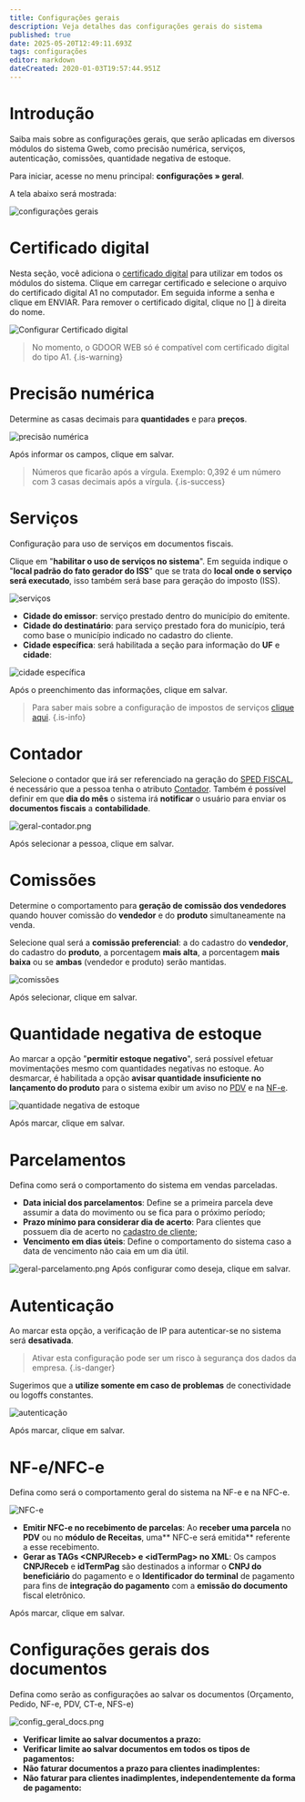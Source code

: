 ```yaml
---
title: Configurações gerais
description: Veja detalhes das configurações gerais do sistema
published: true
date: 2025-05-20T12:49:11.693Z
tags: configurações
editor: markdown
dateCreated: 2020-01-03T19:57:44.951Z
---
```


# Introdução

Saiba mais sobre as configurações gerais, que serão aplicadas em diversos módulos do sistema Gweb, como precisão numérica, serviços, autenticação, comissões, quantidade negativa de estoque.

Para iniciar, acesse no menu principal: **configurações » geral**.

A tela abaixo será mostrada:

![configurações gerais](/config/gerais/configurações_gerais.png)

# Certificado digital

Nesta seção, você adiciona o [certificado digital](/glossario#certificado-digital) para utilizar em todos os módulos do sistema. Clique em <span class="mat-button mdi "> carregar certificado</span> e selecione o arquivo do certificado digital A1 no computador. Em seguida informe a senha e clique em <span class="mat-button mdi "> ENVIAR</span>.
Para remover o certificado digital, clique no [<em class="mdi mdi-close"></em>] à direita do nome.

![Configurar Certificado digital](/config/gerais/configurar-certificado.png)

> No momento, o GDOOR WEB só é compatível com certificado digital do tipo A1.
{.is-warning}

# Precisão numérica

Determine as casas decimais para **quantidades** e para **preços**.

![precisão numérica](/config/gerais/precisão_numérica.png)

Após informar os campos, clique em <span class="mat-button mat-accent"> salvar</span>.

> Números que ficarão após a vírgula. Exemplo: 0,392 é um número com 3 casas decimais após a vírgula.
{.is-success}

# Serviços

Configuração para uso de serviços em documentos fiscais.

Clique em "**habilitar o uso de serviços no sistema**".
Em seguida indique o "**local padrão do fato gerador do ISS**" que se trata do **local onde o serviço será executado**, isso também será base para geração do imposto (ISS).

![serviços](/config/gerais/serviços.png)

- **Cidade do emissor**: serviço prestado dentro do município do emitente.
- **Cidade do destinatário**: para serviço prestado fora do município, terá como base o município indicado no cadastro do cliente.
- **Cidade específica**: será habilitada a seção para informação do **UF** e **cidade**:

![cidade específica](/config/gerais/serviços2.png)

Após o preenchimento das informações, clique em <span class="mat-button mat-accent mdi "> salvar</span>.

> Para saber mais sobre a configuração de impostos de serviços [clique aqui](/configuracoes/impostos/servicos).
{.is-info}

# Contador

Selecione o contador que irá ser referenciado na geração do [SPED FISCAL](/pt-br/arquivos-fiscais/sped), é necessário que a pessoa tenha o atributo [Contador](/pt-br/cadastros/pessoas#formulário).
Também é possível definir em que **dia do mês** o sistema irá **notificar** o usuário para enviar os **documentos fiscais** a **contabilidade**.

![geral-contador.png](/config/gerais/geral-contador.png)

Após selecionar a pessoa, clique em <span class="mat-button mat-accent"> salvar</span>.

# Comissões

Determine o comportamento para **geração de comissão dos vendedores** quando houver comissão do **vendedor** e do **produto** simultaneamente na venda.

Selecione qual será a **comissão preferencial**: a do cadastro do **vendedor**, do cadastro do **produto**, a porcentagem **mais alta**, a porcentagem **mais baixa** ou se **ambas** (vendedor e produto) serão mantidas.

![comissões](/config/gerais/comissões.png)

Após selecionar, clique em <span class="mat-button mdi "> salvar</span>.

# Quantidade negativa de estoque

Ao marcar a opção "**permitir estoque negativo**", será possível efetuar movimentações mesmo com quantidades negativas no estoque. Ao desmarcar, é habilitada a opção **avisar quantidade insuficiente no lançamento do produto** para o sistema exibir um aviso no [PDV](/pt-br/movimentos/pdv) e na [NF-e](/pt-br/tutoriais/como-emitir-uma-nfe).

![quantidade negativa de estoque](/config/gerais/quantidade_negativa_de_estoque.png)

Após marcar, clique em <span class="mat-button mdi "> salvar</span>.

# Parcelamentos

Defina como será o comportamento do sistema em vendas parceladas.

- **Data inicial dos parcelamentos**: Define se a primeira parcela deve assumir a data do movimento ou se fica para o próximo período;
- **Prazo mínimo para considerar dia de acerto**: Para clientes que possuem dia de acerto no [cadastro de cliente](/pt-br/cadastros/pessoas);
- **Vencimento em dias úteis**: Define o comportamento do sistema caso a data de vencimento não caia em um dia útil.

![geral-parcelamento.png](/config/gerais/geral-parcelamento.png)
Após configurar como deseja, clique em <span class="mat-button mat-accent"> salvar</span>.

# Autenticação

Ao marcar esta opção, a verificação de IP para autenticar-se no sistema será **desativada**.

> Ativar esta configuração pode ser um risco à segurança dos dados da empresa. 
{.is-danger}

Sugerimos que a **utilize somente em caso de problemas** de conectividade ou logoffs constantes.

![autenticação](/config/gerais/autenticação.png)

Após marcar, clique em <span class="mat-button mat-accent"> salvar</span>.

# NF-e/NFC-e

Defina como será o comportamento geral do sistema na NF-e e na NFC-e.

![NFC-e](/config/gerais/nfce.png)

- **Emitir NFC-e no recebimento de parcelas**: Ao **receber uma parcela** no **PDV** ou no **módulo de Receitas**, uma** NFC-e será emitida** referente a esse recebimento.
- **Gerar as TAGs \<CNPJReceb> e \<idTermPag> no XML**: Os campos **CNPJReceb** e **idTermPag** são destinados a informar o **CNPJ do beneficiário** do pagamento e o **Identificador do terminal** de pagamento para fins de **integração do pagamento** com a **emissão do documento** fiscal eletrônico.

Após marcar, clique em <span class="mat-button mat-active"> salvar</span>.


# Configurações gerais dos documentos

Defina como serão as configurações ao salvar os documentos (Orçamento, Pedido, NF-e, PDV, CT-e, NFS-e)

![config_geral_docs.png](/config/gerais/config_geral_docs.png)

 - **Verificar limite ao salvar documentos a prazo:**
 - **Verificar limite ao salvar documentos em todos os tipos de pagamentos:**
 - **Não faturar documentos a prazo para clientes inadimplentes:**
 - **Não faturar para clientes inadimplentes, independentemente da forma de pagamento:**

